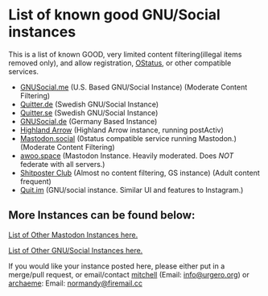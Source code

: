 # List of known good GNU/Social instances
This is a list of known GOOD, very limited content filtering(illegal items removed only), and allow registration, [OStatus](https://en.wikipedia.org/wiki/OStatus), or other compatible services.

- [GNUSocial.me](https://gnusocial.me) (U.S. Based GNU/Social Instance) (Moderate Content Filtering)
- [Quitter.de](https://quitter.de) (Swedish GNU/Social Instance)
- [Quitter.se](https://quitter.se) (Swedish GNU/Social Instance)
- [GNUSocial.de](https://gnusocial.de) (Germany Based Instance)
- [Highland Arrow](https://community.highlandarrow.com) (Highland Arrow instance, running postActiv)
- [Mastodon.social](https://mastodon.social) (0status compatible service running Mastodon.)(Moderate Content Filtering)
- [awoo.space](https://awoo.space) (Mastodon Instance. Heavily moderated. Does *NOT* federate with all servers.)
- [Shitposter Club](https://shitposter.club) (Almost no content filtering, GS instance) (Adult content frequent)
- [Quit.im](https://quit.im/) (GNU/social instance. Similar UI and features to Instagram.)

## More Instances can be found below:

[List of Other Mastodon Instances here.](https://github.com/tootsuite/mastodon/blob/master/docs/Using-Mastodon/List-of-Mastodon-instances.md)

[List of Other GNU/Social Instances here.](http://www.fediverse.org/)

If you would like your instance posted here, please either put in a merge/pull request, or email/contact [mitchell](https://gnusocial.me/stitch) (Email: info@urgero.org) or [archaeme](https://gs.archae.me/archaeme): Email: normandy@firemail.cc
